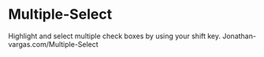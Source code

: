 # Multiple-Select
Highlight and select multiple check boxes by using your shift key.
Jonathan-vargas.com/Multiple-Select
